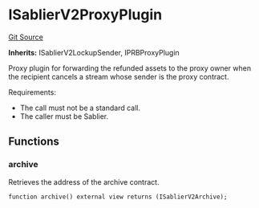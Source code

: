 # ISablierV2ProxyPlugin

[Git Source](https://github.com/sablier-labs/v2-periphery/blob/453a35ef662183654138bfe8cab2b523f340fa5b/docs/contracts/v2/reference/periphery/interfaces)

**Inherits:** ISablierV2LockupSender, IPRBProxyPlugin

Proxy plugin for forwarding the refunded assets to the proxy owner when the recipient cancels a stream whose sender is
the proxy contract.

Requirements:

- The call must not be a standard call.
- The caller must be Sablier.

## Functions

### archive

Retrieves the address of the archive contract.

```solidity
function archive() external view returns (ISablierV2Archive);
```
